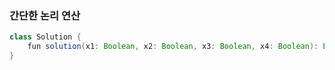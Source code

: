### 간단한 논리 연산
```java
class Solution {
    fun solution(x1: Boolean, x2: Boolean, x3: Boolean, x4: Boolean): Boolean = (x1 || x2) && (x3 || x4)
}
```